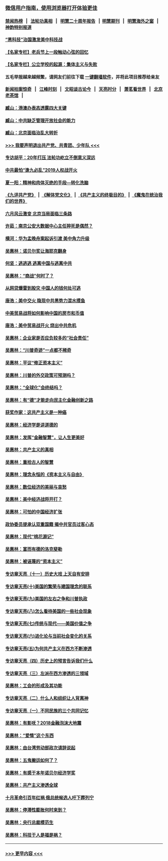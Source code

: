 ### [微信用户指南，使用浏览器打开体验更佳](https://github.com/gfw-breaker/banned-news1/blob/master/indexes/wechat-guide.md?t=0)
#### [禁闻热榜](热点新闻.md?t=0)  &nbsp;&nbsp;|&nbsp;&nbsp; [法轮功真相](https://github.com/gfw-breaker/truth/blob/master/README.md?t=0) &nbsp;&nbsp;|&nbsp;&nbsp; [明慧二十周年报告](https://github.com/gfw-breaker/mh-reports/blob/master/README.md?t=0) &nbsp;&nbsp;|&nbsp;&nbsp;[明慧期刊](https://github.com/gfw-breaker/mh-qikan) &nbsp;&nbsp;|&nbsp;&nbsp; [明慧海外之窗](https://github.com/gfw-breaker/mh-news/blob/master/README.md?t=0) &nbsp;&nbsp;|&nbsp;&nbsp; [神韵特别报道](https://github.com/gfw-breaker/mh-news/blob/master/shenyun.md?t=0)
#### [“黑科技”治国激发美中科技战](../pages/nsc423/n11638056.md?t=02041655) 
#### [【名家专栏】老兵节上一段触动心弦的回忆](../pages/nsc423/n11646016.md?t=02041655) 
#### [【名家专栏】公立学校的起源：集体主义与失败](../pages/nsc423/n11601833.md?t=02041655) 
#### 五毛举报越来越频繁，请网友们前往下载 [一键翻墙软件](https://github.com/gfw-breaker/ssr-accounts)，并将此项目推荐给亲友
#### [新闻拍案惊奇](https://github.com/gfw-breaker/banned-news1/blob/master/pages/link4.md) &nbsp;&nbsp;|&nbsp;&nbsp; [江峰时刻](https://github.com/gfw-breaker/banned-news1/blob/master/pages/link4.md) &nbsp;&nbsp;|&nbsp;&nbsp; [文昭谈古论今](https://github.com/gfw-breaker/banned-news1/blob/master/pages/link4.md) &nbsp;&nbsp;|&nbsp;&nbsp; [天亮时分](https://github.com/gfw-breaker/banned-news1/blob/master/pages/link4.md) &nbsp;&nbsp;|&nbsp;&nbsp; [萧茗看世界](https://github.com/gfw-breaker/banned-news1/blob/master/pages/link4.md) &nbsp;&nbsp;|&nbsp;&nbsp; [北京老茶馆](https://github.com/gfw-breaker/banned-news1/blob/master/pages/link4.md) &nbsp;&nbsp;|&nbsp;&nbsp; 
#### [臧山：港澳办表态透露四大关键](../pages/nsc423/n11421628.md?t=02041655) 
#### [臧山：中共缺乏管理开放社会的能力](../pages/nsc423/n11407457.md?t=02041655) 
#### [臧山：北京面临治乱大转折](../pages/nsc423/n11406895.md?t=02041655) 
#### [>>> 我要声明退出共产党、共青团、少年队 <<<](https://github.com/begood0513/goodnews/blob/master/quit/letter.md) 
#### [专访胡平：20年打压 法轮功屹立不倒意义深远](../pages/nsc423/n11398800.md?t=02041655) 
#### [中共最怕“逢九必乱”2019人权战开火](../pages/nsc423/n11385248.md?t=02041655) 
#### [夏一阳：精神和肉体灭绝的手段—转化洗脑](../pages/nsc423/n11368250.md?t=02041655) 
#### [《九评共产党》](https://github.com/begood0513/9ping.md/blob/master/README.md) &nbsp;|&nbsp; [《解体党文化》](../../../../jtdwh.md/blob/master/README.md)  &nbsp;|&nbsp; [《共产主义的终极目的》](../../../../gczydzjmd.md/blob/master/README.md) &nbsp;|&nbsp; [《魔鬼在统治我们的世界》](../../../../mgztzwmdsj.md/blob/master/README.md) 
#### [六月风云激变 北京当局面临三条路](../pages/nsc423/n11313668.md?t=02041655) 
#### [许茹：南京公安大数据中心主任猝死是偶然？](../pages/nsc423/n11064744.md?t=02041655) 
#### [横河：华为孟晚舟案起诉引渡 美中角力升级](../pages/nsc423/n11027230.md?t=02041655) 
#### [吴惠林：诺贝尔奖让海耶克翻身](../pages/nsc423/n10890049.md?t=02041655) 
#### [何坚：逃逃逃 逃离中国与逃离中共](../pages/nsc423/n10592891.md?t=02041655) 
#### [吴惠林：“商战”何时了？](../pages/nsc423/n10573558.md?t=02041655) 
#### [从网贷爆雷到股灾 中国人的钱何处可逃](../pages/nsc423/n10572800.md?t=02041655) 
#### [唐浩：美中交火 隐现中共黑势力混水摸鱼](../pages/nsc423/n10544040.md?t=02041655) 
#### [中美贸易战将如何影响中国的房市和币值](../pages/nsc423/n10543697.md?t=02041655) 
#### [唐浩：美中贸易战开火 烧出中共危机](../pages/nsc423/n10540126.md?t=02041655) 
#### [吴惠林：企业家是否应负较多的“社会责任”](../pages/nsc423/n10535022.md?t=02041655) 
#### [吴惠林：“川普奇迹”一点都不稀奇](../pages/nsc423/n10512808.md?t=02041655) 
#### [吴惠林：平议“修正资本主义”](../pages/nsc423/n10495724.md?t=02041655) 
#### [吴惠林：川普的外交政策可预测吗？](../pages/nsc423/n10462387.md?t=02041655) 
#### [吴惠林：“全球化”会终结吗？](../pages/nsc423/n10452838.md?t=02041655) 
#### [吴惠林：有“德”才能走向民主化金融创新之路](../pages/nsc423/n10432292.md?t=02041655) 
#### [获奖作家：这共产主义是一种癌](../pages/nsc423/n10431541.md?t=02041655) 
#### [吴惠林：经济学是讲道德的](../pages/nsc423/n10398014.md?t=02041655) 
#### [吴惠林：发挥“金融智慧”，让人生更美好](../pages/nsc423/n10375019.md?t=02041655) 
#### [吴惠林：共产主义的真相](../pages/nsc423/n10351394.md?t=02041655) 
#### [吴惠林：重拾古人的智慧](../pages/nsc423/n10337691.md?t=02041655) 
#### [吴惠林：理念永恒的《资本主义与自由》](../pages/nsc423/n10316274.md?t=02041655) 
#### [吴惠林：数位经济的美丽与哀愁](../pages/nsc423/n10292946.md?t=02041655) 
#### [吴惠林：美中经济战将开打？](../pages/nsc423/n10258825.md?t=02041655) 
#### [吴惠林：可怕的中国经济扩张](../pages/nsc423/n10219147.md?t=02041655) 
#### [政协委员提承认双重国籍 揭中共官员过客心态](../pages/nsc423/n10208809.md?t=02041655) 
#### [吴惠林：现代“桃花源记”](../pages/nsc423/n10185234.md?t=02041655) 
#### [吴惠林：富而有德的洛克斐勒](../pages/nsc423/n10142264.md?t=02041655) 
#### [吴惠林：被诬蔑的“资本主义”](../pages/nsc423/n10124816.md?t=02041655) 
#### [专访章天亮（十一）历史大戏 上天自有安排](../pages/nsc423/n10094905.md?t=02041655) 
#### [专访章天亮(十)美国的繁荣与建国理念的联系](../pages/nsc423/n10094899.md?t=02041655) 
#### [专访章天亮(九)美国的左右之争和川普执政](../pages/nsc423/n10094889.md?t=02041655) 
#### [专访章天亮(八)怎么看待美国的一些社会现象](../pages/nsc423/n10094857.md?t=02041655) 
#### [专访章天亮(七)传统与现代——美国价值之争](../pages/nsc423/n10093140.md?t=02041655) 
#### [专访章天亮(六)进化论与当前社会变化的关系](../pages/nsc423/n10092036.md?t=02041655) 
#### [专访章天亮(五)为何共产主义在西方不断渗透](../pages/nsc423/n10083620.md?t=02041655) 
#### [专访章天亮（四）历史上的预言告诉我们什么](../pages/nsc423/n10083606.md?t=02041655) 
#### [专访章天亮（三）左派在西方渗透的三领域](../pages/nsc423/n10081115.md?t=02041655) 
#### [吴惠林：工会的形成及其功能](../pages/nsc423/n10080633.md?t=02041655) 
#### [专访章天亮（二）什么人和组织让人背离神](../pages/nsc423/n10076637.md?t=02041655) 
#### [专访章天亮（一）不同民族的三个共同记忆](../pages/nsc423/n10074188.md?t=02041655) 
#### [吴惠林：有影呒？2018金融泡沫大地震](../pages/nsc423/n10040534.md?t=02041655) 
#### [吴惠林：“爱情”这个东西](../pages/nsc423/n10019423.md?t=02041655) 
#### [吴惠林：由台湾劳动部政次请辞说起](../pages/nsc423/n9979679.md?t=02041655) 
#### [吴惠林：五鬼搬运如何了？](../pages/nsc423/n9925338.md?t=02041655) 
#### [吴惠林：有感于本年诺贝尔经济学奖](../pages/nsc423/n9871883.md?t=02041655) 
#### [吴惠林：共产主义渗透全球](../pages/nsc423/n9812748.md?t=02041655) 
#### [十月革命引百年红祸 俄总统候选人吁下葬列宁](../pages/nsc423/n9810182.md?t=02041655) 
#### [吴惠林：停滞性膨胀何时来到？](../pages/nsc423/n9764136.md?t=02041655) 
#### [吴惠林：央行总裁模范生](../pages/nsc423/n9728134.md?t=02041655) 
#### [吴惠林：科技于人是福是祸？](../pages/nsc423/n9672982.md?t=02041655) 

----
#### [ >>> 更早内容 <<< ](../indexes/nsc423-earlier.md)
